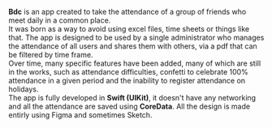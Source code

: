 <b>Bdc</b> is an app created to take the attendance of a group of friends who meet daily in a common place.<br> 
It was born as a way to avoid using excel files, time sheets or things like that.
The app is designed to be used by a single administrator who manages the attendance of all users and shares them with others, via a pdf that can be filtered by time frame.<br>
Over time, many specific features have been added, many of which are still in the works, such as attendance difficulties, confetti to celebrate 100% attendance in a given period and the inability to register attendance on holidays.<br>
The app is fully developed in <b>Swift (UIKit)</b>, it doesn't have any networking and all the attendance are saved using <b>CoreData</b>. All the design is made entirly using Figma and sometimes Sketch.
